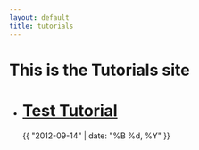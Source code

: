 ```yaml
---
layout: default
title: tutorials
---
```

# This is the Tutorials site

<ul class="post-list">
  <li>
    <h1 class="post-title"><a href="test_tutorial.html">Test Tutorial</a></h1>
    <time class="post-date">{{ "2012-09-14" | date: "%B %d, %Y" }}</time>
  </li>
</ul>